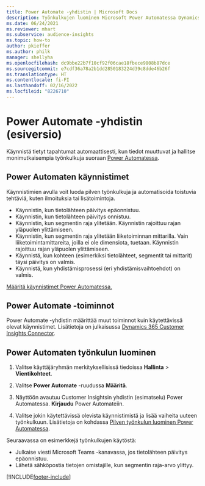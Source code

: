 ```yaml
---
title: Power Automate -yhdistin | Microsoft Docs
description: Työnkulkujen luominen Microsoft Power Automatessa Dynamics 365 Customer Insightsista.
ms.date: 06/24/2021
ms.reviewer: mhart
ms.subservice: audience-insights
ms.topic: how-to
author: pkieffer
ms.author: philk
manager: shellyha
ms.openlocfilehash: dc9bbe22b7f10cf92f06cae18fbece9808b87dce
ms.sourcegitcommit: e7cdf36a78a2b1dd2850183224d39c8dde46b26f
ms.translationtype: HT
ms.contentlocale: fi-FI
ms.lasthandoff: 02/16/2022
ms.locfileid: "8226710"
---
```

# <a name="power-automate-connector-preview"></a>Power Automate -yhdistin (esiversio)

Käynnistä tietyt tapahtumat automaattisesti, kun tiedot muuttuvat ja hallitse monimutkaisempia työnkulkuja suoraan [Power Automatessa](https://flow.microsoft.com/).

## <a name="power-automate-triggers"></a>Power Automaten käynnistimet

Käynnistimien avulla voit luoda pilven työnkulkuja ja automatisoida toistuvia tehtäviä, kuten ilmoituksia tai lisätoimintoja. 

- Käynnistin, kun tietolähteen päivitys epäonnistuu. 
- Käynnistin, kun tietolähteen päivitys onnistuu.
- Käynnistin, kun segmentin raja ylitetään. Käynnistin rajoittuu rajan yläpuolen ylittämiseen.
- Käynnistin, kun segmentin raja ylitetään liiketoiminnan mittarilla. Vain liiketoimintamittareita, joilla ei ole dimensiota, tuetaan. Käynnistin rajoittuu rajan yläpuolen ylittämiseen.
- Käynnistä, kun kohteen (esimerkiksi tietolähteet, segmentit tai mittarit) täysi päivitys on valmis.
- Käynnistä, kun yhdistämisprosessi (eri yhdistämisvaihtoehdot) on valmis.

[Määritä käynnistimet Power Automatessa.](https://flow.microsoft.com/connectors/shared_customerinsights/dynamics-365-customer-insights-connector/)

## <a name="power-automate-actions"></a>Power Automate -toiminnot

Power Automate -yhdistin määrittää muut toiminnot kuin käytettävissä olevat käynnistimet. Lisätietoja on julkaisussa [Dynamics 365 Customer Insights Connector](/connectors/customerinsights/).

## <a name="create-a-power-automate-flow"></a>Power Automaten työnkulun luominen

1. Valitse käyttäjäryhmän merkityksellisissä tiedoissa **Hallinta** > **Vientikohteet**.

1. Valitse **Power Automate** -ruudussa **Määritä**.

1. Näyttöön avautuu Customer Insightsin yhdistin (esimatselu) Power Automatessa. **Kirjaudu** Power Automateiin.

1. Valitse jokin käytettävissä olevista käynnistimistä ja lisää vaiheita uuteen työnkulkuun. Lisätietoja on kohdassa [Pilven työnkulun luominen Power Automatessa](/power-automate/get-started-logic-flow).

Seuraavassa on esimerkkejä työnkulkujen käytöstä: 
- Julkaise viesti Microsoft Teams -kanavassa, jos tietolähteen päivitys epäonnistuu. 
- Lähetä sähköpostia tietojen omistajille, kun segmentin raja-arvo ylittyy.



[!INCLUDE[footer-include](../includes/footer-banner.md)]
